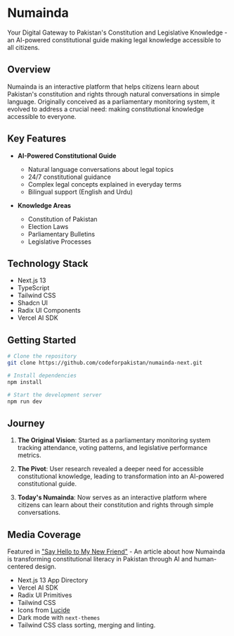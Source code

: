 # Numainda

Your Digital Gateway to Pakistan's Constitution and Legislative Knowledge - an AI-powered constitutional guide making legal knowledge accessible to all citizens.

## Overview

Numainda is an interactive platform that helps citizens learn about Pakistan's constitution and rights through natural conversations in simple language. Originally conceived as a parliamentary monitoring system, it evolved to address a crucial need: making constitutional knowledge accessible to everyone.

## Key Features

- **AI-Powered Constitutional Guide**
  - Natural language conversations about legal topics
  - 24/7 constitutional guidance
  - Complex legal concepts explained in everyday terms
  - Bilingual support (English and Urdu)

- **Knowledge Areas**
  - Constitution of Pakistan
  - Election Laws
  - Parliamentary Bulletins
  - Legislative Processes

## Technology Stack

- Next.js 13
- TypeScript
- Tailwind CSS
- Shadcn UI
- Radix UI Components
- Vercel AI SDK

## Getting Started

```bash
# Clone the repository
git clone https://github.com/codeforpakistan/numainda-next.git

# Install dependencies
npm install

# Start the development server
npm run dev
```

## Journey

1. **The Original Vision**: Started as a parliamentary monitoring system tracking attendance, voting patterns, and legislative performance metrics.

2. **The Pivot**: User research revealed a deeper need for accessible constitutional knowledge, leading to transformation into an AI-powered constitutional guide.

3. **Today's Numainda**: Now serves as an interactive platform where citizens can learn about their constitution and rights through simple conversations.

## Media Coverage

Featured in ["Say Hello to My New Friend"](https://codeforpakistan.org/stories/say-hello-to-my-new-friend) - An article about how Numainda is transforming constitutional literacy in Pakistan through AI and human-centered design.


- Next.js 13 App Directory
- Vercel AI SDK
- Radix UI Primitives
- Tailwind CSS
- Icons from [Lucide](https://lucide.dev)
- Dark mode with `next-themes`
- Tailwind CSS class sorting, merging and linting.
